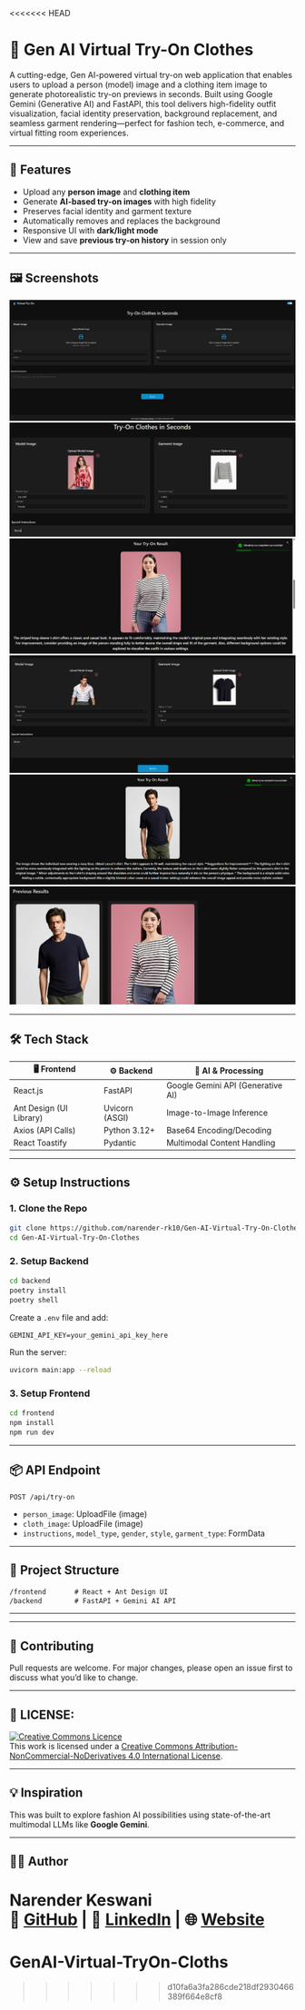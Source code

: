 <<<<<<< HEAD
# 👗 Gen AI Virtual Try-On Clothes

A cutting-edge, Gen AI-powered virtual try-on web application that enables users to upload a person (model) image and a clothing item image to generate photorealistic try-on previews in seconds. Built using Google Gemini (Generative AI) and FastAPI, this tool delivers high-fidelity outfit visualization, facial identity preservation, background replacement, and seamless garment rendering—perfect for fashion tech, e-commerce, and virtual fitting room experiences.

---

## 🚀 Features

- Upload any **person image** and **clothing item**
- Generate **AI-based try-on images** with high fidelity
- Preserves facial identity and garment texture
- Automatically removes and replaces the background
- Responsive UI with **dark/light mode**
- View and save **previous try-on history** in session only

---

## 🖼️ Screenshots

![Screenshots](./screenshots/s1.png)
![Screenshots](./screenshots/s2.png)
![Screenshots](./screenshots/s3.png)
![Screenshots](./screenshots/s4.png)
![Screenshots](./screenshots/s5.png)
![Screenshots](./screenshots/s6.png)

---

## 🛠️ Tech Stack

| 🖥️ Frontend           | ⚙️ Backend       | 🤖 AI & Processing       |
|------------------------|------------------|--------------------------|
| React.js               | FastAPI          | Google Gemini API (Generative AI) |
| Ant Design (UI Library)| Uvicorn (ASGI)   | Image-to-Image Inference |
| Axios (API Calls)      | Python 3.12+     | Base64 Encoding/Decoding |
| React Toastify         | Pydantic         | Multimodal Content Handling |

---

## ⚙️ Setup Instructions

### 1. Clone the Repo

```bash
git clone https://github.com/narender-rk10/Gen-AI-Virtual-Try-On-Clothes.git
cd Gen-AI-Virtual-Try-On-Clothes
```

### 2. Setup Backend

```bash
cd backend
poetry install
poetry shell
```

Create a `.env` file and add:

```
GEMINI_API_KEY=your_gemini_api_key_here
```

Run the server:

```bash
uvicorn main:app --reload
```

### 3. Setup Frontend

```bash
cd frontend
npm install
npm run dev
```

---

## 📦 API Endpoint

```
POST /api/try-on
```

- `person_image`: UploadFile (image)
- `cloth_image`: UploadFile (image)
- `instructions`, `model_type`, `gender`, `style`, `garment_type`: FormData

---

## 📁 Project Structure

```
/frontend       # React + Ant Design UI
/backend        # FastAPI + Gemini AI API
```

---

---

## 🤝 Contributing

Pull requests are welcome. For major changes, please open an issue first to discuss what you’d like to change.

---

## 📄 LICENSE:
<a rel="license" href="http://creativecommons.org/licenses/by-nc-nd/4.0/"><img alt="Creative Commons Licence" style="border-width:0" src="https://i.creativecommons.org/l/by-nc-nd/4.0/88x31.png" /></a><br />This work is licensed under a <a rel="license" href="http://creativecommons.org/licenses/by-nc-nd/4.0/">Creative Commons Attribution-NonCommercial-NoDerivatives 4.0 International License</a>.

---

## 💡 Inspiration

This was built to explore fashion AI possibilities using state-of-the-art multimodal LLMs like **Google Gemini**.

---

## 🙋‍♂️ Author

**Narender Keswani**  
🔗 [GitHub](https://github.com/narender-rk10) | 💼 [LinkedIn](https://linkedin.com/in/narender-keswani) | 🌐 [Website](https://www.narenderkeswani.com)
=======
# GenAI-Virtual-TryOn-Cloths
>>>>>>> d10fa6a3fa286cde218df2930466389f664e8cf8
